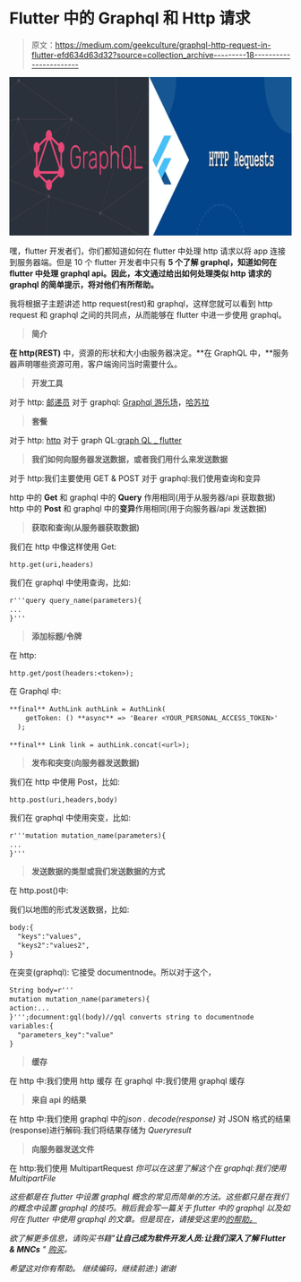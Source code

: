 # Flutter 中的 Graphql 和 Http 请求

> 原文：<https://medium.com/geekculture/graphql-http-request-in-flutter-efd634d63d32?source=collection_archive---------18----------------------->

![](img/cb296df3884de7d4c5e79a2b0fe53f25.png)

嘿，flutter 开发者们，你们都知道如何在 flutter 中处理 http 请求以将 app 连接到服务器端。但是 10 个 flutter 开发者中只有 **5 个了解 graphql，知道如何在 flutter 中处理 graphql api。因此，本文通过给出如何处理类似 http 请求的 graphql 的简单提示，将对他们有所帮助。**

我将根据子主题讲述 http request(rest)和 graphql，这样您就可以看到 http request 和 graphql 之间的共同点，从而能够在 flutter 中进一步使用 graphql。

> **简介**

**在 http(REST)** 中，资源的形状和大小由服务器决定。**在 GraphQL 中，**服务器声明哪些资源可用，客户端询问当时需要什么。

> **开发工具**

对于 http: [邮递员](https://www.postman.com/)
对于 graphql: [Graphql 游乐场](https://www.electronjs.org/apps/graphql-playground)，[哈苏拉](https://hasura.io/)

> **套餐**

对于 http: [http](https://pub.dev/packages/http)
对于 graph QL:[graph QL _ flutter](https://pub.dev/packages/graphql_flutter)

> **我们如何向服务器发送数据，或者我们用什么来发送数据**

对于 http:我们主要使用 GET & POST
对于 graphql:我们使用查询和变异

http 中的 **Get** 和 graphql 中的 **Query** 作用相同(用于从服务器/api 获取数据)
http 中的 **Post** 和 graphql 中的**变异**作用相同(用于向服务器/api 发送数据)

> **获取和查询(从服务器获取数据)**

我们在 http 中像这样使用 Get:

```
http.get(uri,headers)
```

我们在 graphql 中使用查询，比如:

```
r'''query query_name(parameters){
...
}'''
```

> **添加标题/令牌**

在 http:

```
http.get/post(headers:<token>);
```

在 Graphql 中:

```
**final** AuthLink authLink = AuthLink(
    getToken: () **async** => 'Bearer <YOUR_PERSONAL_ACCESS_TOKEN>'
  );

**final** Link link = authLink.concat(<url>);
```

> **发布和突变(向服务器发送数据)**

我们在 http 中使用 Post，比如:

```
http.post(uri,headers,body)
```

我们在 graphql 中使用突变，比如:

```
r'''mutation mutation_name(parameters){
...
}'''
```

> **发送数据的类型或我们发送数据的方式**

在 http.post()中:

我们以地图的形式发送数据，比如:

```
body:{
  "keys":"values",
  "keys2":"values2",
}
```

在突变(graphql):
它接受 documentnode。所以对于这个，

```
String body=r'''
mutation mutation_name(parameters){
action:...
}''';documnent:gql(body)//gql converts string to documentnode
variables:{
  "parameters_key":"value"
}
```

> **缓存**

在 http 中:我们使用 http 缓存
在 graphql 中:我们使用 graphql 缓存

> **来自 api 的结果**

在 http 中:我们使用 graphql 中的*json . decode(response)* 对 JSON 格式的结果(response)进行解码:我们将结果存储为 *Queryresult*

> **向服务器发送文件**

在 http:我们使用 MultipartRequest
*你可以在这里了解这个*[](https://lakshydeep-14.medium.com/multipartrequest-in-http-for-sending-images-videos-via-post-request-in-flutter-e689a46471ab)*在 graphql:我们使用 MultipartFile*

*这些都是在 flutter 中设置 graphql 概念的常见而简单的方法。这些都只是在我们的概念中设置 graphql 的技巧。稍后我会写一篇关于 flutter 中的 graphql 以及如何在 flutter 中使用 graphql 的文章。但是现在，请接受这里的[的帮助。](https://zino-app.github.io/graphql-flutter/packages/graphql/#graphql-upload)*

*欲了解更多信息，请购买书籍"**让自己成为软件开发人员:让我们深入了解 Flutter & MNCs** " [购买](https://www.amazon.com/dp/B09NNXNT6X/ref=sr_1_1?keywords=make+yourself+the+software&qid=1639582180&sr=8-1)。*

*希望这对你有帮助。
继续编码，继续前进:)
谢谢*